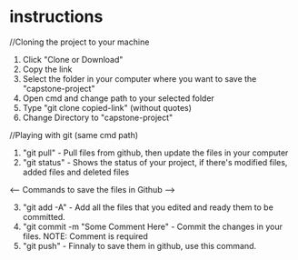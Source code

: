 # instructions

//Cloning the project to your machine
1. Click "Clone or Download"
2. Copy the link
3. Select the folder in your computer where you want to save the "capstone-project"
4. Open cmd and change path to your selected folder
5. Type "git clone copied-link" (without quotes)
6. Change Directory to "capstone-project"

//Playing with git (same cmd path)
1. "git pull" - Pull files from github, then update the files in your computer
2. "git status" - Shows the status of your project, if there's modified files, added files and deleted files

<-- Commands to save the files in Github -->

3. "git add -A" - Add all the files that you edited and ready them to be committed.
4. "git commit -m "Some Comment Here" - Commit the changes in your files. NOTE: Comment is required
5. "git push" - Finnaly to save them in github, use this command.
